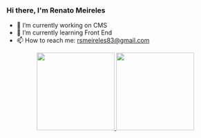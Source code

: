 ### Hi there, I'm Renato Meireles

- 🔭 I’m currently working on CMS
- 🌱 I’m currently learning Front End
- 📫 How to reach me: rsmeireles83@gmail.com

<div align="center">
  <a href="https://github.com/rsmeireles83">
  <img height="180em" src="https://github-readme-stats.vercel.app/api?username=rsmeireles83&show_icons=true&theme=dark&include_all_commits=true&count_private=true"/>
  <img height="180em" src="https://github-readme-stats.vercel.app/api/top-langs/?username=rsmeireles83&layout=compact&langs_count=7&theme=dark"/>
</div>


